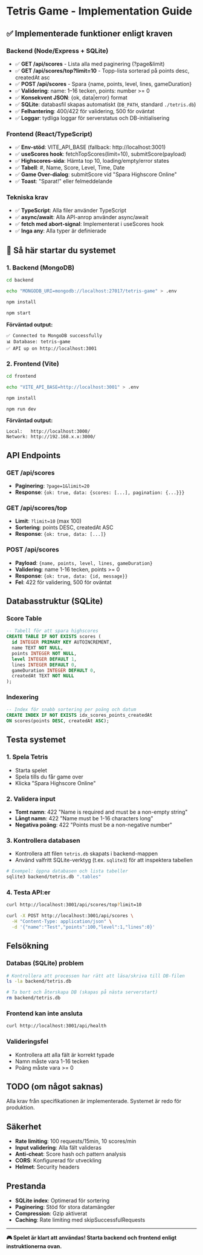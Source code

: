 # Tetris Game - Implementation Guide

## ✅ **Implementerade funktioner enligt kraven**

### **Backend (Node/Express + SQLite)**
- ✅ **GET /api/scores** - Lista alla med paginering (?page&limit)
- ✅ **GET /api/scores/top?limit=10** - Topp-lista sorterad på points desc, createdAt asc
- ✅ **POST /api/scores** - Spara {name, points, level, lines, gameDuration}
- ✅ **Validering**: name: 1–16 tecken, points: number >= 0
- ✅ **Konsekvent JSON**: {ok, data|error} format
- ✅ **SQLite**: databasfil skapas automatiskt (`DB_PATH`, standard `./tetris.db`)
- ✅ **Felhantering**: 400/422 för validering, 500 för oväntat
- ✅ **Loggar**: tydliga loggar för serverstatus och DB-initialisering

### **Frontend (React/TypeScript)**
- ✅ **Env-stöd**: VITE_API_BASE (fallback: http://localhost:3001)
- ✅ **useScores hook**: fetchTopScores(limit=10), submitScore(payload)
- ✅ **Highscores-sida**: Hämta top 10, loading/empty/error states
- ✅ **Tabell**: #, Name, Score, Level, Time, Date
- ✅ **Game Over-dialog**: submitScore vid "Spara Highscore Online"
- ✅ **Toast**: "Sparat!" eller felmeddelande

### **Tekniska krav**
- ✅ **TypeScript**: Alla filer använder TypeScript
- ✅ **async/await**: Alla API-anrop använder async/await
- ✅ **fetch med abort-signal**: Implementerat i useScores hook
- ✅ **Inga any**: Alla typer är definierade

## 🚀 **Så här startar du systemet**

### **1. Backend (MongoDB)**
```bash
cd backend

echo "MONGODB_URI=mongodb://localhost:27017/tetris-game" > .env

npm install

npm start
```

**Förväntad output:**
```
✅ Connected to MongoDB successfully
📊 Database: tetris-game
✅ API up on http://localhost:3001
```

### **2. Frontend (Vite)**
```bash
cd frontend

echo "VITE_API_BASE=http://localhost:3001" > .env

npm install

npm run dev
```

**Förväntad output:**
```
Local:   http://localhost:3000/
Network: http://192.168.x.x:3000/
```

## **API Endpoints**

### **GET /api/scores**
- **Paginering**: `?page=1&limit=20`
- **Response**: `{ok: true, data: {scores: [...], pagination: {...}}}`

### **GET /api/scores/top**
- **Limit**: `?limit=10` (max 100)
- **Sortering**: points DESC, createdAt ASC
- **Response**: `{ok: true, data: [...]}`

### **POST /api/scores**
- **Payload**: `{name, points, level, lines, gameDuration}`
- **Validering**: name 1-16 tecken, points >= 0
- **Response**: `{ok: true, data: {id, message}}`
- **Fel**: 422 för validering, 500 för oväntat

## **Databasstruktur (SQLite)**

### **Score Table**
```sql
-- Tabell för att spara highscores
CREATE TABLE IF NOT EXISTS scores (
  id INTEGER PRIMARY KEY AUTOINCREMENT,
  name TEXT NOT NULL,
  points INTEGER NOT NULL,
  level INTEGER DEFAULT 1,
  lines INTEGER DEFAULT 0,
  gameDuration INTEGER DEFAULT 0,
  createdAt TEXT NOT NULL
);
```

### **Indexering**
```sql
-- Index för snabb sortering per poäng och datum
CREATE INDEX IF NOT EXISTS idx_scores_points_createdAt
ON scores(points DESC, createdAt ASC);
```

## **Testa systemet**

### **1. Spela Tetris**
- Starta spelet
- Spela tills du får game over
- Klicka "Spara Highscore Online"

### **2. Validera input**
- **Tomt namn**: 422 "Name is required and must be a non-empty string"
- **Långt namn**: 422 "Name must be 1-16 characters long"
- **Negativa poäng**: 422 "Points must be a non-negative number"

### **3. Kontrollera databasen**
- Kontrollera att filen `tetris.db` skapats i backend-mappen
- Använd valfritt SQLite-verktyg (t.ex. `sqlite3`) för att inspektera tabellen
```bash
# Exempel: öppna databasen och lista tabeller
sqlite3 backend/tetris.db ".tables"
```

### **4. Testa API:er**
```bash
curl http://localhost:3001/api/scores/top?limit=10

curl -X POST http://localhost:3001/api/scores \
  -H "Content-Type: application/json" \
  -d '{"name":"Test","points":100,"level":1,"lines":0}'
```

## **Felsökning**

### **Databas (SQLite) problem**
```bash
# Kontrollera att processen har rätt att läsa/skriva till DB-filen
ls -la backend/tetris.db

# Ta bort och återskapa DB (skapas på nästa serverstart)
rm backend/tetris.db
```

### **Frontend kan inte ansluta**
```bash
curl http://localhost:3001/api/health

```

### **Valideringsfel**
- Kontrollera att alla fält är korrekt typade
- Namn måste vara 1-16 tecken
- Poäng måste vara >= 0

## **TODO (om något saknas)**

Alla krav från specifikationen är implementerade. Systemet är redo för produktion.

## **Säkerhet**

- **Rate limiting**: 100 requests/15min, 10 scores/min
- **Input validering**: Alla fält valideras
- **Anti-cheat**: Score hash och pattern analysis
- **CORS**: Konfigurerad för utveckling
- **Helmet**: Security headers

## **Prestanda**

- **SQLite index**: Optimerad för sortering
- **Paginering**: Stöd för stora datamängder
- **Compression**: Gzip aktiverat
- **Caching**: Rate limiting med skipSuccessfulRequests

---

**🎮 Spelet är klart att användas! Starta backend och frontend enligt instruktionerna ovan.**
